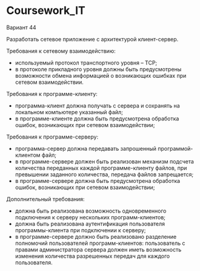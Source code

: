 # Coursework_IT
Вариант 44

Разработать сетевое приложение с архитектурой клиент-сервер.

Требования к сетевому взаимодействию:

- используемый протокол транспортного уровня – TCP;
- в протоколе прикладного уровня должны быть предусмотрены возможности обмена информацией о возникающих ошибках при сетевом взаимодействии. 

Требования к программе-клиенту:

- программа-клиент должна получать с сервера и сохранять на локальном компьютере указанный файл;
- в программе-клиенте должна быть предусмотрена обработка ошибок, возникающих при сетевом взаимодействии;

Требования к программе-серверу:

- программа-сервер должна передавать запрошенный программой-клиентом файл;
- в программе-сервере должен быть реализован механизм подсчета количества переданных каждой программе-клиенту файлов, при превышении заданного количества, передача файлов запрещается;
- в программе-сервере должна быть предусмотрена обработка ошибок, возникающих при сетевом взаимодействии;

Дополнительный требования:

- должна быть реализована возможность одновременного подключения к серверу нескольких программ-клиентов;
- должна быть реализована аутентификация пользователя программы-клиента при подключении к серверу;
- в программе-сервере должно быть реализовано разделение полномочий пользователей программ-клиентов: пользователь с правами администратора сервера должен иметь возможность изменения количества разрешенных передач для каждого пользователя.
